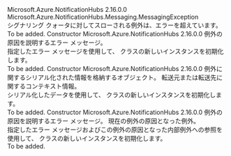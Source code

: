 <Type Name="QuotaExceededException" FullName="Microsoft.Azure.NotificationHubs.Messaging.QuotaExceededException">
  <TypeSignature Language="C#" Value="public class QuotaExceededException : Microsoft.Azure.NotificationHubs.Messaging.MessagingException" />
  <TypeSignature Language="ILAsm" Value=".class public auto ansi serializable beforefieldinit QuotaExceededException extends Microsoft.Azure.NotificationHubs.Messaging.MessagingException" />
  <TypeSignature Language="DocId" Value="T:Microsoft.Azure.NotificationHubs.Messaging.QuotaExceededException" />
  <TypeSignature Language="VB.NET" Value="Public Class QuotaExceededException&#xA;Inherits MessagingException" />
  <TypeSignature Language="F#" Value="type QuotaExceededException = class&#xA;    inherit MessagingException" />
  <AssemblyInfo>
    <AssemblyName>Microsoft.Azure.NotificationHubs</AssemblyName>
    <AssemblyVersion>2.16.0.0</AssemblyVersion>
  </AssemblyInfo>
  <Base>
    <BaseTypeName>Microsoft.Azure.NotificationHubs.Messaging.MessagingException</BaseTypeName>
  </Base>
  <Interfaces />
  <Docs>
    <summary>シグナリング クォータに対してスローされる例外は、エラーを超えています。</summary>
    <remarks>To be added.</remarks>
  </Docs>
  <Members>
    <Member MemberName=".ctor">
      <MemberSignature Language="C#" Value="public QuotaExceededException (string message);" />
      <MemberSignature Language="ILAsm" Value=".method public hidebysig specialname rtspecialname instance void .ctor(string message) cil managed" />
      <MemberSignature Language="DocId" Value="M:Microsoft.Azure.NotificationHubs.Messaging.QuotaExceededException.#ctor(System.String)" />
      <MemberSignature Language="VB.NET" Value="Public Sub New (message As String)" />
      <MemberSignature Language="F#" Value="new Microsoft.Azure.NotificationHubs.Messaging.QuotaExceededException : string -&gt; Microsoft.Azure.NotificationHubs.Messaging.QuotaExceededException" Usage="new Microsoft.Azure.NotificationHubs.Messaging.QuotaExceededException message" />
      <MemberType>Constructor</MemberType>
      <AssemblyInfo>
        <AssemblyName>Microsoft.Azure.NotificationHubs</AssemblyName>
        <AssemblyVersion>2.16.0.0</AssemblyVersion>
      </AssemblyInfo>
      <Parameters>
        <Parameter Name="message" Type="System.String" />
      </Parameters>
      <Docs>
        <param name="message">例外の原因を説明するエラー メッセージ。</param>
        <summary>指定したエラー メッセージを使用して、<see cref="T:Microsoft.Azure.NotificationHubs.Messaging.QuotaExceededException" /> クラスの新しいインスタンスを初期化します。</summary>
        <remarks>To be added.</remarks>
      </Docs>
    </Member>
    <Member MemberName=".ctor">
      <MemberSignature Language="C#" Value="protected QuotaExceededException (System.Runtime.Serialization.SerializationInfo info, System.Runtime.Serialization.StreamingContext context);" />
      <MemberSignature Language="ILAsm" Value=".method familyhidebysig specialname rtspecialname instance void .ctor(class System.Runtime.Serialization.SerializationInfo info, valuetype System.Runtime.Serialization.StreamingContext context) cil managed" />
      <MemberSignature Language="DocId" Value="M:Microsoft.Azure.NotificationHubs.Messaging.QuotaExceededException.#ctor(System.Runtime.Serialization.SerializationInfo,System.Runtime.Serialization.StreamingContext)" />
      <MemberSignature Language="VB.NET" Value="Protected Sub New (info As SerializationInfo, context As StreamingContext)" />
      <MemberSignature Language="F#" Value="new Microsoft.Azure.NotificationHubs.Messaging.QuotaExceededException : System.Runtime.Serialization.SerializationInfo * System.Runtime.Serialization.StreamingContext -&gt; Microsoft.Azure.NotificationHubs.Messaging.QuotaExceededException" Usage="new Microsoft.Azure.NotificationHubs.Messaging.QuotaExceededException (info, context)" />
      <MemberType>Constructor</MemberType>
      <AssemblyInfo>
        <AssemblyName>Microsoft.Azure.NotificationHubs</AssemblyName>
        <AssemblyVersion>2.16.0.0</AssemblyVersion>
      </AssemblyInfo>
      <Parameters>
        <Parameter Name="info" Type="System.Runtime.Serialization.SerializationInfo" />
        <Parameter Name="context" Type="System.Runtime.Serialization.StreamingContext" />
      </Parameters>
      <Docs>
        <param name="info">例外に関するシリアル化された情報を格納するオブジェクト。</param>
        <param name="context">転送元または転送先に関するコンテキスト情報。</param>
        <summary>シリアル化したデータを使用して、<see cref="T:Microsoft.Azure.NotificationHubs.Messaging.QuotaExceededException" /> クラスの新しいインスタンスを初期化します。</summary>
        <remarks>To be added.</remarks>
      </Docs>
    </Member>
    <Member MemberName=".ctor">
      <MemberSignature Language="C#" Value="public QuotaExceededException (string message, Exception innerException);" />
      <MemberSignature Language="ILAsm" Value=".method public hidebysig specialname rtspecialname instance void .ctor(string message, class System.Exception innerException) cil managed" />
      <MemberSignature Language="DocId" Value="M:Microsoft.Azure.NotificationHubs.Messaging.QuotaExceededException.#ctor(System.String,System.Exception)" />
      <MemberSignature Language="VB.NET" Value="Public Sub New (message As String, innerException As Exception)" />
      <MemberSignature Language="F#" Value="new Microsoft.Azure.NotificationHubs.Messaging.QuotaExceededException : string * Exception -&gt; Microsoft.Azure.NotificationHubs.Messaging.QuotaExceededException" Usage="new Microsoft.Azure.NotificationHubs.Messaging.QuotaExceededException (message, innerException)" />
      <MemberType>Constructor</MemberType>
      <AssemblyInfo>
        <AssemblyName>Microsoft.Azure.NotificationHubs</AssemblyName>
        <AssemblyVersion>2.16.0.0</AssemblyVersion>
      </AssemblyInfo>
      <Parameters>
        <Parameter Name="message" Type="System.String" />
        <Parameter Name="innerException" Type="System.Exception" />
      </Parameters>
      <Docs>
        <param name="message">例外の原因を説明するエラー メッセージ。</param>
        <param name="innerException">現在の例外の原因となった例外。</param>
        <summary>指定したエラー メッセージおよびこの例外の原因となった内部例外への参照を使用して、<see cref="T:Microsoft.Azure.NotificationHubs.Messaging.QuotaExceededException" /> クラスの新しいインスタンスを初期化します。</summary>
        <remarks>To be added.</remarks>
      </Docs>
    </Member>
  </Members>
</Type>